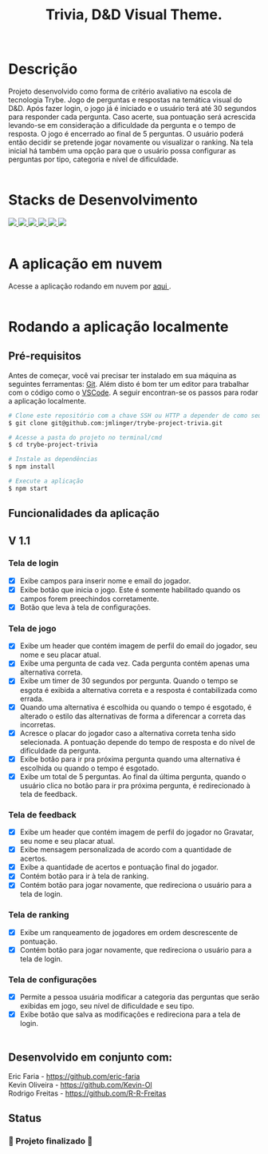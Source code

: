 <h1 align="center">Trivia, D&D Visual Theme.</h1>
<br>

# Descrição

Projeto desenvolvido como forma de critério avaliativo na escola de tecnologia Trybe.
Jogo de perguntas e respostas na temática visual do D&D. Após fazer login, o jogo já é iniciado e o usuário terá até 30 segundos para responder cada pergunta. Caso acerte, sua pontuação será acrescida levando-se em consideração a dificuldade da pergunta e o tempo de resposta. O jogo é encerrado
ao final de 5 perguntas. O usuário poderá então decidir se pretende jogar novamente ou visualizar o ranking. Na tela inicial há também
uma opção para que o usuário possa configurar as perguntas por tipo, categoria e nível de dificuldade.
<br><br>

# Stacks de Desenvolvimento

<div>
  <a href="https://javascript.info/">
    <img src="https://img.shields.io/badge/javascript-339933?style=for-the-badge&logo=javascript&color=black" />
  </a>
  <a href="https://developer.mozilla.org/pt-BR/docs/Web/HTML">
    <img src="https://img.shields.io/badge/html5-339933?style=for-the-badge&logo=html5&color=black" />
  </a>
  <a href="https://www.w3schools.com/cssref/">
    <img src="https://img.shields.io/badge/css-339933?style=for-the-badge&logo=css3&color=black" />
  </a>
  <a href="https://pt-br.reactjs.org/docs/getting-started.html">
    <img src="https://img.shields.io/badge/React.js-339933?style=for-the-badge&logo=react&color=black" />
  </a>
  <a href="https://redux.js.org/usage/index">
    <img src="https://img.shields.io/badge/Redux-339933?style=for-the-badge&logo=redux&color=black" />
  </a>
  <a href="https://sass-lang.com/documentation">
    <img src="https://img.shields.io/badge/sass-339933?style=for-the-badge&logo=sass&color=black" />
  </a>
</div>
<br>

# A aplicação em nuvem

Acesse a aplicação rodando em nuvem por <a href="https://jmlinger.github.io/trybe-project-trivia/"> aqui <a/>.
<br><br>

# Rodando a aplicação localmente

## Pré-requisitos

Antes de começar, você vai precisar ter instalado em sua máquina as seguintes ferramentas:
[Git](https://git-scm.com). Além disto é bom ter um editor para trabalhar com o código como o [VSCode](https://code.visualstudio.com/).
A seguir encontran-se os passos para rodar a aplicação localmente.

```bash
# Clone este repositório com a chave SSH ou HTTP a depender de como seu git está configurado.
$ git clone git@github.com:jmlinger/trybe-project-trivia.git

# Acesse a pasta do projeto no terminal/cmd
$ cd trybe-project-trivia

# Instale as dependências
$ npm install

# Execute a aplicação
$ npm start

```

## Funcionalidades da aplicação

## V 1.1

### Tela de login
- [x] Exibe campos para inserir nome e email do jogador.
- [x] Exibe botão que inicia o jogo. Este é somente habilitado quando os campos forem preechindos corretamente.
- [x] Botão que leva à tela de configurações.
### Tela de jogo
- [x] Exibe um header que contém imagem de perfil do email do jogador, seu nome e seu placar atual.
- [x] Exibe uma pergunta de cada vez. Cada pergunta contém apenas uma alternativa correta.
- [x] Exibe um timer de 30 segundos por pergunta. Quando o tempo se esgota é exibida a alternativa correta e a resposta é contabilizada como errada.
- [x] Quando uma alternativa é escolhida ou quando o tempo é esgotado, é alterado o estilo das alternativas de forma a diferencar a correta das incorretas. 
- [x] Acresce o placar do jogador caso a alternativa correta tenha sido selecionada. A pontuação depende do tempo de resposta e do nível de
dificuldade da pergunta.
- [x] Exibe botão para ir pra próxima pergunta quando uma alternativa é escolhida ou quando o tempo é esgotado.
- [x] Exibe um total de 5 perguntas. Ao final da última pergunta, quando o usuário clica no botão para ir pra próxima pergunta, é redirecionado à tela de feedback.
### Tela de feedback
- [x] Exibe um header que contém imagem de perfil do jogador no Gravatar, seu nome e seu placar atual.
- [x] Exibe mensagem personalizada de acordo com a quantidade de acertos.
- [x] Exibe a quantidade de acertos e pontuação final do jogador.
- [x] Contém botão para ir à tela de ranking.
- [x] Contém botão para jogar novamente, que redireciona o usuário para a tela de login.
### Tela de ranking
- [x] Exibe um ranqueamento de jogadores em ordem descrescente de pontuação.
- [x] Contém botão para jogar novamente, que redireciona o usuário para a tela de login.
### Tela de configurações
- [x] Permite a pessoa usuária modificar a categoria das perguntas que serão exibidas em jogo, seu nível de dificuldade e seu tipo.
- [x] Exibe botão que salva as modificações e redireciona para a tela de login.
<br><br>

## Desenvolvido em conjunto com:

Eric Faria - https://github.com/eric-faria
<br>
Kevin Oliveira - https://github.com/Kevin-Ol
<br>
Rodrigo Freitas - https://github.com/R-R-Freitas

## Status

<h3> 
	🚧  Projeto finalizado 🚧
</h3>
